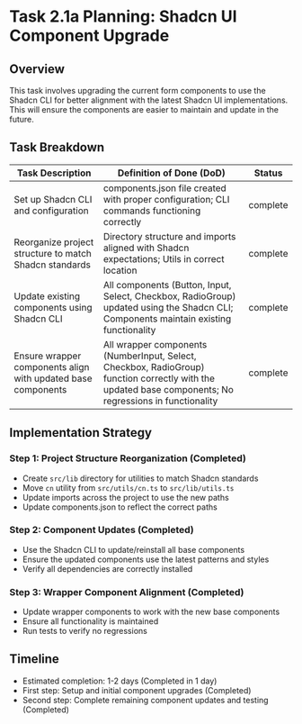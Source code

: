 # Task 2.1a Planning: Shadcn UI Component Upgrade

## Overview

This task involves upgrading the current form components to use the Shadcn CLI for better alignment with the latest Shadcn UI implementations. This will ensure the components are easier to maintain and update in the future.

## Task Breakdown

| Task Description                                             | Definition of Done (DoD)                                                                                                                                | Status   |
| ------------------------------------------------------------ | ------------------------------------------------------------------------------------------------------------------------------------------------------- | -------- |
| Set up Shadcn CLI and configuration                          | components.json file created with proper configuration; CLI commands functioning correctly                                                              | complete |
| Reorganize project structure to match Shadcn standards       | Directory structure and imports aligned with Shadcn expectations; Utils in correct location                                                             | complete |
| Update existing components using Shadcn CLI                  | All components (Button, Input, Select, Checkbox, RadioGroup) updated using the Shadcn CLI; Components maintain existing functionality                   | complete |
| Ensure wrapper components align with updated base components | All wrapper components (NumberInput, Select, Checkbox, RadioGroup) function correctly with the updated base components; No regressions in functionality | complete |

## Implementation Strategy

### Step 1: Project Structure Reorganization (Completed)

- Create `src/lib` directory for utilities to match Shadcn standards
- Move `cn` utility from `src/utils/cn.ts` to `src/lib/utils.ts`
- Update imports across the project to use the new paths
- Update components.json to reflect the correct paths

### Step 2: Component Updates (Completed)

- Use the Shadcn CLI to update/reinstall all base components
- Ensure the updated components use the latest patterns and styles
- Verify all dependencies are correctly installed

### Step 3: Wrapper Component Alignment (Completed)

- Update wrapper components to work with the new base components
- Ensure all functionality is maintained
- Run tests to verify no regressions

## Timeline

- Estimated completion: 1-2 days (Completed in 1 day)
- First step: Setup and initial component upgrades (Completed)
- Second step: Complete remaining component updates and testing (Completed)
